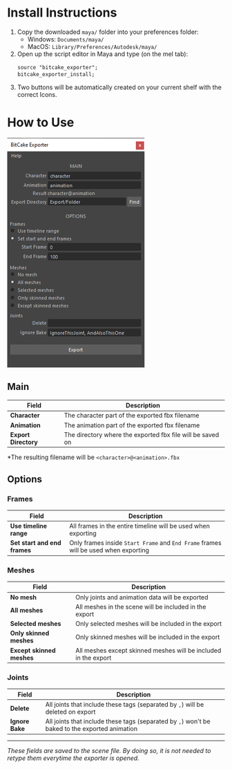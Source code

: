 # Install Instructions

1. Copy the downloaded `maya/` folder into your preferences folder:
    - Windows: `Documents/maya/`
    - MacOS: `Library/Preferences/Autodesk/maya/`
1. Open up the script editor in Maya and type (on the mel tab):
    ```
    source "bitcake_exporter";
    bitcake_exporter_install;
    ```
1. Two buttons will be automatically created on your current shelf with the correct Icons.

# How to Use

![BitCake Exporter Screenshot](images/screenshot.png)

## Main

**Field** | Description
--- | ---
**Character** | The character part of the exported fbx filename
**Animation** | The animation part of the exported fbx filename
**Export Directory** | The directory where the exported fbx file will be saved on

*The resulting filename will be `<character>@<animation>.fbx`

## Options

### Frames

**Field** | Description
--- | ---
**Use timeline range** | All frames in the entire timeline will be used when exporting
**Set start and end frames** | Only frames inside `Start Frame` and `End Frame` frames will be used when exporting

### Meshes

**Field** | Description
--- | ---
**No mesh** | Only joints and animation data will be exported
**All meshes** | All meshes in the scene will be included in the export
**Selected meshes** | Only selected meshes will be included in the export
**Only skinned meshes** | Only skinned meshes will be included in the export
**Except skinned meshes** | All meshes except skinned meshes will be included in the export

### Joints

**Field** | Description
--- | ---
**Delete** | All joints that include these tags (separated by `,`) will be deleted on export
**Ignore Bake** | All joints that include these tags (separated by `,`) won't be baked to the exported animation

---

*These fields are saved to the scene file. By doing so, it is not needed to retype them everytime the exporter is opened.*
